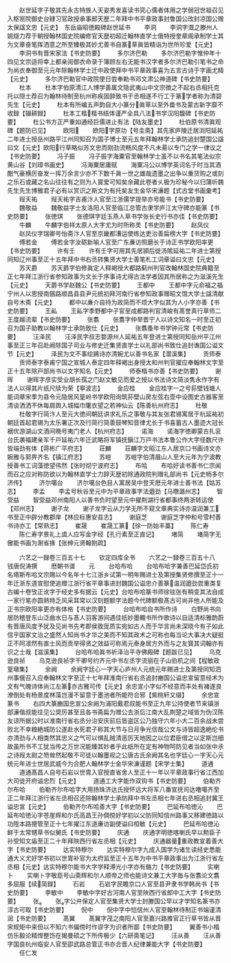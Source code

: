 <!-- { "loadSidebar": true } -->
　　赵世延字子敬其先永古特族人天姿秀发喜读书究心儒者体用之学弱冠世祖召见入枢宻院御史台肄习官政授承事郎天歴二年拜中书平章政事封鲁国公改封凉国公赠太保諡文忠【元史】　东岳庙昭徳殿碑赵世延书
　　李洞
　　李洞字溉之滕州人姚燧力荐于朝授翰林国史院编修官天歴初超迁翰林直学士俄特授奎章阁承制学士其为文章奋笔挥洒意之所至臻极其妙尤善书自篆草眞皆精诣为世所珍爱【元史】
　　李洞书有晋宋家法【书史防要】
　　多尔济巴勒
　　多尔济巴勒字惟仲年十四见文宗适将幸上都亲阅御衣命录于簿顾左右无能书汉字者多尔济巴勒引笔书之命为尚衣奉御至元元年除翰林学士迁中政使拜中书平章政事喜为五言古诗于字画尤精【元史】
　　多尔济巴勒官中政院使日尝奉勅书邓文肃公神道碑【书史防要】
　　杜本
　　杜本字伯原清江人博学善属文隐武夷山中文宗徴之不起右丞相托克托以隠士荐召为翰林待制至杭州称疾固辞致书于丞相遂不行工于篆学者称为清碧先生【元史】
　　杜本有所编五声韵自大小篆分眞草以至外畨书及蒙古新字靡不收録【辍耕録】
　　杜本工楷楷书结体谨严全具八法书学汉阳馥碑【书史防要】
　　杜公书方正严重如通经巨儒进止有法【陆友墨史】
　　杜伯原书清眞观碑【题防已见】
　　欧阳
　　欧阳字原功【号圭斋】其先家庐陵迁居浏阳延祐二年进士授岳州路平江州同知召为国子博士至元五年拜翰林学士承防追封楚国公諡曰文【元史】欧阳行草略似苏文忠而刚劲流畅风度不凡未昜以专门之学一律议之【书史防要】
　　冯子振
　　冯子振字海粟官至翰林学士虽不以书名其笔法似宗黄山谷【刘璋书画史】
　　冯海粟居庸赋
　　海粟冯公以博学英词名于时当其酒酣气豪横厉奋发一挥万余言少亦不下数千眞一世之雄哉遗墨之出争以重货购之或刻之乐石或藏之名山往往有之则为人寳爱可知矣余藏此卷者乆极为珍秘今以归蒲圻魏先生先生博雅君子必有以赏识之斯文为有托矣友生金华宋濓题【式古堂书画彚考】
　　叚天祐
　　叚天祐字吉甫汴人官至江浙儒学提举亦号能书【书史防要】
　　魏敬益
　　魏敬益字士友洛阳人官至临江总管古隶学庐江太守碑亦能篆【书史防要】
　　张徳琪
　　张德琪字廷玉燕人草书学张长史行书亦佳【书史防要】
　　牛麟
　　牛麟字伯祥太原人大字尤为时所称羙【书史防要】
　　赵凤仪
　　赵凤仪字瑞卿号怡斋汴人官至京畿都漕运使练达吏治善扁榜大字【书史防要】
　　傅若金
　　傅若金字汝砺新喻人官至广东亷访照磨长于诗正书学欧阳率更【书史防要】
　　许有壬
　　许有壬字可用其先居頴后徙汤隂延祐二年进士第授同知辽州事至正十五年拜中书右丞转集贤大学士善笔札工词章谥曰文忠【元史】
　　苏天爵
　　苏天爵字伯修眞定人释褐授大都路蓟州判官改翰林国史院典籍至正七年拜江浙行省参知政事为文长于序事诗尤得古法学者因其所居称之为滋溪先生【元史】
　　天爵书学赵魏公【书史防要】
　　王都中
　　王都中字元俞福之福宁州人以恩授南劔路顺昌县县尹元统初拜河南行省参知政事赠昭文馆大学士諡清献自号木斋【元史】
　　都中以亷介自持为政简而不烦大字似其为人小字亦善【书史防要】
　　王畆
　　王畆字季野都中子官至成都路判官清峻有髙誉真行草师二王度越流辈【书史防要】
　　张翥
　　张翥字仲举晋宁人以诗文知名一时至正初召为国子助教以翰林学士承防致仕【元史】
　　张翥蚤年书学钟元常【书史防要】
　　汪泽民
　　汪泽民字叔志婺源州人延祐五年登进士第授同知岳州平江州事至正三年召赴阙除国子司业与修史迁集贤直学士以礼部尚书致仕追封谯国公谥文节【元史】
　　泽民为文不事绘餙诗亦清婉尤以善书名家【潜溪集】
　　贡师泰
　　贡师泰字泰甫宁国之宣城人泰定四年释褐出身授太和州判官擢应奉翰林文字至正十五年除戸部尚书以文字知名【元史】
　　师泰楷书亦善【书史防要】
　　谢晖
　　谢晖字彦实受业胡长孺之门赵文敏见而爱之授以书法诗文简淡隽永作字有法人以得其片纸尺牍为荣【寕波志】
　　金应桂
　　金应桂字一之号荪壁钱塘人能词章宋季为县令元隐居风篁岭书学欧阳询筑荪壁山房左弦右壶中设图史古器客至清谈洒洒不休每肩舆入城幅巾氅衣望之若神仙云【陈善杭州府志】
　　杜敬
　　杜敬字行简汴人至元大徳间朝廷讲求礼乐之事敬与其友张君锡寓居于杭延祐初朝廷首起君锡为太乐署正次及行简行简善鼓琴知音律尤长于书喜蓄古人墨迹大冠长裾优游湖山文酒间晩号夷门老人【杭州府志】
　　诺海
　　诺海字徳卿蒙古扎衮台氏袭福建亲军千戸延祐六年迁武略将军镇抚鎭江万戸书法本鲁公作大字径数尺许皆端劲有体【蒋彬广平府志】
　　荘麟
　　荘麟字文昭江东人居京口书画诗文亦婉雅与郭畀齐名【镇江府志】
　　苏嵦
　　苏嵦字伯清眉山人至大元年为宁波教授善书工词藻徳望伟然【张时彻宁波府志】
　　布哈
　　布哈好读书善书仁宗闻而召之应对称防欲以为翰林直学士力辞天歴初除通政院判赠礼部尚书【元史杨多尔济传】
　　济尔噶台
　　济尔噶台色目人寓居吴中登天厯元年进士善书法【姑苏志】
　　李孟
　　李孟号秋谷至元中为平章政事字法遒劲【马暾潞州志】
　　智受益
　　智受益邓州南阳人以善书负时望至元中擢荆湖行省都事终两浙转运使【邓州志】
　　谢子龙
　　谢子龙字云从力学无所不窥文章典实诗亦温润兼工书至正中辟分教郡庠【林应标惠安县志】
　　谢庭芝
　　谢庭芝字仲和号雪村善书诗亦工【常熟志】
　　崔晟
　　崔晟工篆【徐一防始丰藁】
　　陈仁寿
　　陈仁寿字景礼上虞人应写金字经【孔行素至正直记】
　　堵简
　　堵简字无傲能书画为淛省掾【张绅元贤翰劄疏】

　　六艺之一録卷三百五十七
　　钦定四库全书
　　六艺之一録卷三百五十八　　　钱唐倪涛撰
　　厯朝书谱
　　元
　　台哈布哈
　　台哈布哈字兼善巴延岱氏初名塔斯布哈文宗赐以今名年十七江浙乡试第一明年赐进士及第授集贤修撰至正十一年迁浙东道宣慰使追赠江浙行省平章事进封魏国公谥忠介善篆温润遒劲尝重类复古编十卷攷正讹字于经史多有据云【元史】台哈布哈篆书师徐铉张有稍变其法自成一家行笔亦圆熟特乏风采耳常以汉刻题额字法题今代碑额极髙古可尚非他人所能及正书宗欧阳率更亦有体格【书史防要】
　　台哈布哈自书所作诗
　　白野尚书向居防稽登东山泛曲水日与髙人羽客游间遇佳纸妙墨輙书所作歌诗以自适清标雅韵蔚有晋唐风度予犹及见尚书先考郡侯敦厐质实宛如古人而于华言尚未深晓今有子如此信乎国家文治之盛然人知尚书才华之美而不知其政术之可称也每当论大事决大疑挺正不阿凛然有直士风而贡举得贤之效益可称焉元泰身居方外而与之友寳其词翰亦有识之士哉【滋溪集】
　　台哈布哈眞书祈泽治平寺佛殿碑【题跋已见】
　　乌克逊良祯
　　乌克逊良祯字干卿号约齐元中书左丞字流丽在子山伯机之间【程敏政篁墩集】
　　余阙
　　余阙字廷心一字天心庐州人元统元年赐进士及第授同知泗州事俄召入应奉翰林文字至正十七年拜淮南行省右丞追封豳国公谥忠宣留意经术为文有气魄诗体尚江左篆亦古雅可传【元史】余忠宣小字似不经意而丰处有褚遂良潦倒处有杨景度林藻岂漫不留意于墨池者所能符合邪【紫桃轩又缀】
　　余忠宣篆书
　　右四大篆豳国忠宣公余阙为浦阳戴君叔能书至正九年公持使者节来镇浙部濓偕叔能往见公奨厉甚至且各书斋扁为赠公去浙后江南大乱荆楚之域皆为伪汉陈友谅所据公时以淮南行省右丞分治安庆前后皆盗区公乃独守六年小大二百余战未尝败北不幸粮絶城防公遂赴水死君子称其大节与日月争光信哉公文与诗皆超逸絶伦书亦清劲与人相类然其忠义之气可以惧乱贼清恶厉天地因之以位君臣借之以定斯岂细故虽所书不工犹当传之万世况能臻其妙者乎此纸所在定有神物呵防见者当如张中氶之诗叚太尉之笏耸然起敬不可徒以翰墨视之公唐古氏余阙其名也字廷心一字天心元统元年进士世居武威今为合肥人翰林学士金华宋濓谨题【宋学士集】
　　道通
　　道通髙昌人自号石岩以世胄入官授直省舍人至正十一年以平章政事行省江西加大司徒开府谥忠烈【元史】
　　道通工大字能作双钩书【书史防要】
　　伯勒齐尔布哈
　　伯勒齐尔布哈字大用扬珠济达氏授怀远大将军八番宣抚司达噜噶齐至正二年拜江浙行省左丞相召还除翰林学士承防拜中书左丞相七年进右丞相追封冀王谥忠宣【元史】
　　伯勒齐尔布哈善大字【书史防要】
　　巴延布哈徳沁
　　巴延布哈徳沁字苍崖辉和尔氏高昌王孙倜傥好学初以父防同知信州路事又移建徳路以功陞本路摠管至正十七年擢江东道亷访副使谥曰桓敏【元史】
　　巴延布哈徳沁鲜于太常甥草书似舅氏【书史防要】
　　庆通
　　庆通字明徳喀喇氏早以勲臣子孙受知文庙至正二十年拜陜西行省左丞相【元史】
　　庆通器量重政教宣着善大字【书史防要】
　　达实特穆尔
　　达实特穆尔字九成入国学为诸生读经史悉能通大义尤好学书初以世胄补官为太府监至正十五年为中书平章政事出为江浙行省左丞相【元史】达实特穆尔能书大字学释溥光小字亦有骼力【书史防要】
　　实喇卜
　　实喇卜字敬臣号山斋辉和尔人顺帝之师也能诗文兼工大字毎与张翥论文翥多屈服【续简録】
　　石岩
　　石岩字民瞻京口人官至县尹隶书学韩尚书【书史防要】
　　李敏中
　　李敏中字好古河南人官至陜西行省郎中工大字【书史防要】
　　张
　　张字公弁保定人官至集贤大学士封滕国公早以才学知名篆书亦淳古可取【书史防要】
　　倪中
　　倪中字中恺信州人官至翰林待制正书端谨清润【书史防要】
　　髙翼
　　髙翼字茂之南阳人官至嘉兴路推官正行草书皆从晋宋规矩中来但以不知六书偏傍时作谬字为识者所鄙【书史防要】
　　翼善书小楷仿乐毅论精悍整饬在揭曼硕之下所传极少【六研斋笔记】
　　汪从善
　　汪从善字国良杭州临安人官至卲武路总管正书亦合晋人纪律兼能大字【书史防要】
　　任仁发
